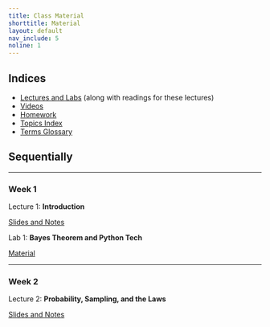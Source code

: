```yaml
---
title: Class Material
shorttitle: Material
layout: default
nav_include: 5
noline: 1
---
```


## Indices

- [Lectures and Labs](lectures/) (along with readings for these lectures)
- [Videos](https://canvas.harvard.edu/courses/52809/pages/helix-anywhere-lecture-video?module_item_id=425815)
- [Homework](homeworks/index.html)
- [Topics Index](topics.html)
- [Terms Glossary](terms.html)


## Sequentially

---

### Week 1

Lecture 1: **Introduction**

[Slides and Notes](lectures/lecture1.html)

Lab 1: **Bayes Theorem and Python Tech**

[Material](lectures/lab1.html)

---

### Week 2

Lecture 2: **Probability, Sampling, and the Laws**

[Slides and Notes](lectures/lecture2.html)
